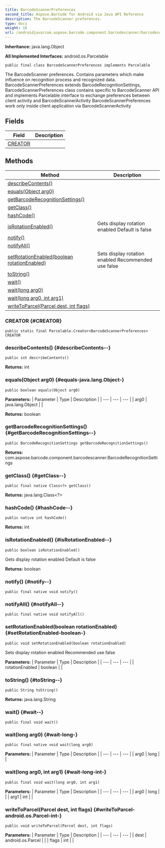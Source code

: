 ```yaml
---
title: BarcodeScannerPreferences
second_title: Aspose.BarCode for Android via Java API Reference
description: The BarcodeScanner preferences.
type: docs
weight: 16
url: /androidjava/com.aspose.barcode.component.barcodescanner/barcodescannerpreferences/
---
```

**Inheritance:**
java.lang.Object

**All Implemented Interfaces:**
android.os.Parcelable
```
public final class BarcodeScannerPreferences implements Parcelable
```

The BarcodeScanner preferences. Contains parameters which make influence on recognition process and recognized data. BarcodeScannerPreferences extends BarcodeRecognitionSettings, BarcodeScannerPreferences class contains specific to BarcodeScanner API and implements Parcelable interface to exchange preferences between client activity and BarcodeScannerActivity BarcodeScannerPreferences work only inside client application via BarcodeScannerActivity
## Fields

| Field | Description |
| --- | --- |
| [CREATOR](#CREATOR) |  |
## Methods

| Method | Description |
| --- | --- |
| [describeContents()](#describeContents--) |  |
| [equals(Object arg0)](#equals-java.lang.Object-) |  |
| [getBarcodeRecognitionSettings()](#getBarcodeRecognitionSettings--) |  |
| [getClass()](#getClass--) |  |
| [hashCode()](#hashCode--) |  |
| [isRotationEnabled()](#isRotationEnabled--) | Gets display rotation enabled Default is false |
| [notify()](#notify--) |  |
| [notifyAll()](#notifyAll--) |  |
| [setRotationEnabled(boolean rotationEnabled)](#setRotationEnabled-boolean-) | Sets display rotation enabled Recommended use false |
| [toString()](#toString--) |  |
| [wait()](#wait--) |  |
| [wait(long arg0)](#wait-long-) |  |
| [wait(long arg0, int arg1)](#wait-long-int-) |  |
| [writeToParcel(Parcel dest, int flags)](#writeToParcel-android.os.Parcel-int-) |  |
### CREATOR {#CREATOR}
```
public static final Parcelable.Creator<BarcodeScannerPreferences> CREATOR
```


### describeContents() {#describeContents--}
```
public int describeContents()
```




**Returns:**
int
### equals(Object arg0) {#equals-java.lang.Object-}
```
public boolean equals(Object arg0)
```




**Parameters:**
| Parameter | Type | Description |
| --- | --- | --- |
| arg0 | java.lang.Object |  |

**Returns:**
boolean
### getBarcodeRecognitionSettings() {#getBarcodeRecognitionSettings--}
```
public BarcodeRecognitionSettings getBarcodeRecognitionSettings()
```




**Returns:**
com.aspose.barcode.component.barcodescanner.BarcodeRecognitionSettings
### getClass() {#getClass--}
```
public final native Class<?> getClass()
```




**Returns:**
java.lang.Class<?>
### hashCode() {#hashCode--}
```
public native int hashCode()
```




**Returns:**
int
### isRotationEnabled() {#isRotationEnabled--}
```
public boolean isRotationEnabled()
```


Gets display rotation enabled Default is false

**Returns:**
boolean
### notify() {#notify--}
```
public final native void notify()
```




### notifyAll() {#notifyAll--}
```
public final native void notifyAll()
```




### setRotationEnabled(boolean rotationEnabled) {#setRotationEnabled-boolean-}
```
public void setRotationEnabled(boolean rotationEnabled)
```


Sets display rotation enabled Recommended use false

**Parameters:**
| Parameter | Type | Description |
| --- | --- | --- |
| rotationEnabled | boolean |  |

### toString() {#toString--}
```
public String toString()
```




**Returns:**
java.lang.String
### wait() {#wait--}
```
public final void wait()
```




### wait(long arg0) {#wait-long-}
```
public final native void wait(long arg0)
```




**Parameters:**
| Parameter | Type | Description |
| --- | --- | --- |
| arg0 | long |  |

### wait(long arg0, int arg1) {#wait-long-int-}
```
public final void wait(long arg0, int arg1)
```




**Parameters:**
| Parameter | Type | Description |
| --- | --- | --- |
| arg0 | long |  |
| arg1 | int |  |

### writeToParcel(Parcel dest, int flags) {#writeToParcel-android.os.Parcel-int-}
```
public void writeToParcel(Parcel dest, int flags)
```




**Parameters:**
| Parameter | Type | Description |
| --- | --- | --- |
| dest | android.os.Parcel |  |
| flags | int |  |


